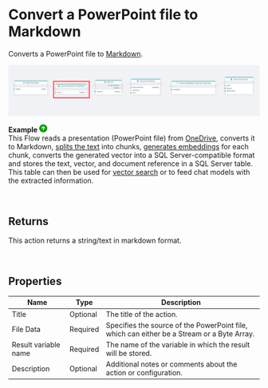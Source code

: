 # Convert a PowerPoint file to Markdown


Converts a PowerPoint file to [Markdown](https://en.wikipedia.org/wiki/Markdown).


![img](../../../../images/flow/convert-PowerPoint-to-markdown.png)

**Example** ![img](../../../../images/strz.jpg)  
This Flow reads a presentation (PowerPoint file) from [OneDrive](../onedrive/read-file-from-onedrive-as-byte-array.md), converts it to Markdown, [splits the text](../ai/split-text.md) into chunks, [generates embeddings](../azure-ai/generate-embedding.md) for each chunk, converts the generated vector into a SQL Server-compatible format and stores the text, vector, and document reference in a SQL Server table. This table can then be used for [vector search](../postgresql/vector-search.md) or to feed chat models with the extracted information.

<br/>

## Returns

This action returns a string/text in markdown format.

<br/>


## Properties

| Name                 | Type     | Description                                                                                                   |
| -------------------- | -------- | ------------------------------------------------------------------------------------------------------------- |
| Title                | Optional |   The title of the action.                    |
| File Data            | Required | Specifies the source of the PowerPoint file, which can either be a Stream or a Byte Array.     |
| Result variable name | Required | The name of the variable in which the result will be stored. |
| Description          | Optional | Additional notes or comments about the action or configuration. |






